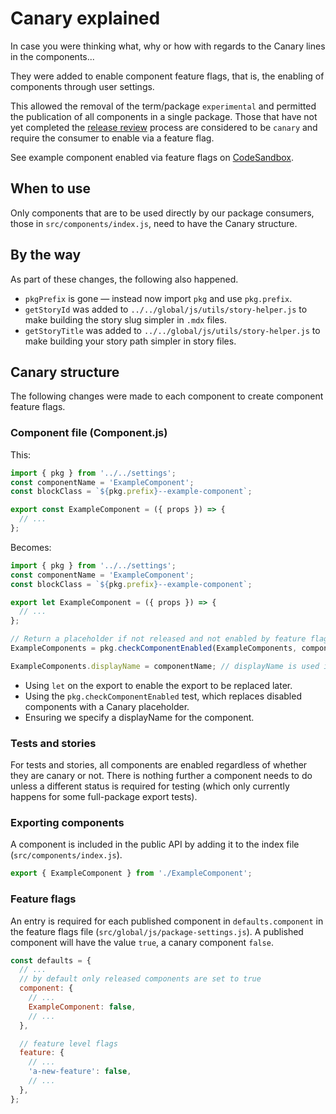 # Canary explained

In case you were thinking what, why or how with regards to the Canary lines in
the components...

They were added to enable component feature flags, that is, the enabling of
components through user settings.

This allowed the removal of the term/package `experimental` and permitted the
publication of all components in a single package. Those that have not yet
completed the [release review](../reviews/RELEASE_REVIEW_GUIDELINES.md) process
are considered to be `canary` and require the consumer to enable via a feature
flag.

See example component enabled via feature flags on
[CodeSandbox](https://codesandbox.io/s/example-component-canary-olif5).

## When to use

Only components that are to be used directly by our package consumers, those in
`src/components/index.js`, need to have the Canary structure.

## By the way

As part of these changes, the following also happened.

- `pkgPrefix` is gone — instead now import `pkg` and use `pkg.prefix`.
- `getStoryId` was added to `../../global/js/utils/story-helper.js` to make
  building the story slug simpler in `.mdx` files.
- `getStoryTitle` was added to `../../global/js/utils/story-helper.js` to make
  building your story path simpler in story files.

## Canary structure

The following changes were made to each component to create component feature
flags.

### Component file (Component.js)

This:

```js
import { pkg } from '../../settings';
const componentName = 'ExampleComponent';
const blockClass = `${pkg.prefix}--example-component`;

export const ExampleComponent = ({ props }) => {
  // ...
};
```

Becomes:

```js
import { pkg } from '../../settings';
const componentName = 'ExampleComponent';
const blockClass = `${pkg.prefix}--example-component`;

export let ExampleComponent = ({ props }) => {
  // ...
};

// Return a placeholder if not released and not enabled by feature flag
ExampleComponents = pkg.checkComponentEnabled(ExampleComponents, componentName);

ExampleComponents.displayName = componentName; // displayName is used in preference to function.name by React
```

- Using `let` on the export to enable the export to be replaced later.
- Using the `pkg.checkComponentEnabled` test, which replaces disabled components
  with a Canary placeholder.
- Ensuring we specify a displayName for the component.

### Tests and stories

For tests and stories, all components are enabled regardless of whether they are
canary or not. There is nothing further a component needs to do unless a
different status is required for testing (which only currently happens for some
full-package export tests).

### Exporting components

A component is included in the public API by adding it to the index file
(`src/components/index.js`).

```js
export { ExampleComponent } from './ExampleComponent';
```

### Feature flags

An entry is required for each published component in `defaults.component` in the
feature flags file (`src/global/js/package-settings.js`). A published component
will have the value `true`, a canary component `false`.

```js
const defaults = {
  // ...
  // by default only released components are set to true
  component: {
    // ...
    ExampleComponent: false,
    // ...
  },

  // feature level flags
  feature: {
    // ...
    'a-new-feature': false,
    // ...
  },
};
```
